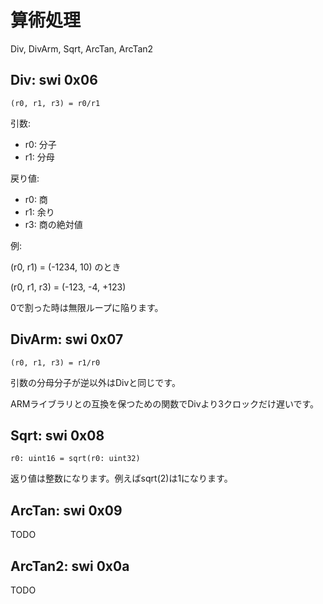 # 算術処理

Div, DivArm, Sqrt, ArcTan, ArcTan2

## Div: swi 0x06

```
(r0, r1, r3) = r0/r1
```

引数:

- r0: 分子
- r1: 分母

戻り値:

- r0: 商
- r1: 余り
- r3: 商の絶対値

例:

(r0, r1) = (-1234, 10) のとき

(r0, r1, r3) = (-123, -4, +123)

0で割った時は無限ループに陥ります。

## DivArm: swi 0x07

```
(r0, r1, r3) = r1/r0
```

引数の分母分子が逆以外はDivと同じです。 

ARMライブラリとの互換を保つための関数でDivより3クロックだけ遅いです。

## Sqrt: swi 0x08

```
r0: uint16 = sqrt(r0: uint32)
```

返り値は整数になります。例えばsqrt(2)は1になります。

## ArcTan: swi 0x09

TODO

## ArcTan2: swi 0x0a

TODO
